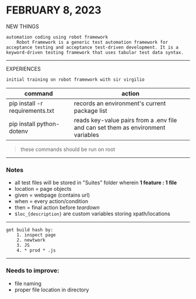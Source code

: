 # FEBRUARY 8, 2023

NEW THINGS

    automation coding using robot framework
        Robot Framework is a generic test automation framework for acceptance testing and acceptance test-driven development. It is a keyword-driven testing framework that uses tabular test data syntax.

---
EXPERIENCES
    
    initial training on robot framework with sir virgilio

| command | action |
| - | - |
| pip install -r requirements.txt | records an environment's current package list |
| pip install python-dotenv | reads key-value pairs from a .env file and can set them as environment variables |

> these commands should be run on root
---
### **Notes**

- all test files will be stored in "Suites" folder wherein **1 feature : 1 file**
- location = page objects
- given = webpage (contains url)
- when = every action/condition
- then = final action before *teardown*
- `$loc_{description}` are custom variables storing xpath/locations

---

    get build hash by:
        1. inspect page
        2. newtwork
        3. JS
        4. * prod * .js
---

### **Needs to improve:**
- file naming
- proper file location in directory
